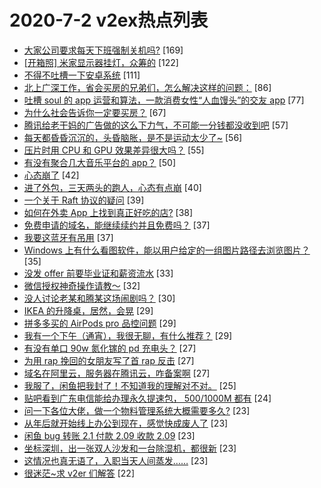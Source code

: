 # 2020-7-2 v2ex热点列表

+ [大家公司要求每天下班强制关机吗?](https://www.v2ex.com/t/686437#reply169) [169]
+ [[开箱照] 米家显示器挂灯，众筹的](https://www.v2ex.com/t/686450#reply122) [122]
+ [不得不吐槽一下安卓系统](https://www.v2ex.com/t/686524#reply111) [111]
+ [北上广深工作，省会买房的兄弟们，怎么解决这样的问题：](https://www.v2ex.com/t/686499#reply86) [86]
+ [吐槽 soul 的 app 运营和算法，一款消费女性“人血馒头”的交友 app](https://www.v2ex.com/t/686531#reply77) [77]
+ [为什么社会告诉你一定要买房？](https://www.v2ex.com/t/686578#reply67) [67]
+ [腾讯给老干妈的广告做的这么下力气，不可能一分钱都没收到吧](https://www.v2ex.com/t/686448#reply57) [57]
+ [每天都昏昏沉沉的，头昏脑胀，是不是运动太少了~](https://www.v2ex.com/t/686614#reply56) [56]
+ [压片时用 CPU 和 GPU 效果差异很大吗？](https://www.v2ex.com/t/686547#reply55) [55]
+ [有没有聚合几大音乐平台的 app？](https://www.v2ex.com/t/686461#reply50) [50]
+ [心态崩了](https://www.v2ex.com/t/686468#reply42) [42]
+ [进了外包，三天两头的跑人，心态有点崩](https://www.v2ex.com/t/686423#reply40) [40]
+ [一个关于 Raft 协议的疑问](https://www.v2ex.com/t/686420#reply39) [39]
+ [如何在外卖 App 上找到真正好吃的店?](https://www.v2ex.com/t/686530#reply38) [38]
+ [免费申请的域名，能继续续约并且免费吗？](https://www.v2ex.com/t/686418#reply37) [37]
+ [我要这蓝牙有吊用](https://www.v2ex.com/t/686512#reply37) [37]
+ [Windows 上有什么看图软件，能以用户给定的一组图片路径去浏览图片？](https://www.v2ex.com/t/686507#reply35) [35]
+ [没发 offer 前要毕业证和薪资流水](https://www.v2ex.com/t/686546#reply33) [33]
+ [微信授权神奇操作请教～](https://www.v2ex.com/t/686624#reply32) [32]
+ [没人讨论老某和腾某这场闹剧吗？](https://www.v2ex.com/t/686568#reply30) [30]
+ [IKEA 的升降桌，居然，会晃](https://www.v2ex.com/t/686595#reply29) [29]
+ [拼多多买的 AirPods pro 品控问题](https://www.v2ex.com/t/686558#reply29) [29]
+ [我有一个下午（通宵），我很无聊，有什么推荐？](https://www.v2ex.com/t/686575#reply29) [29]
+ [有没有单口 90w 氮化镓的 pd 充电头？](https://www.v2ex.com/t/686416#reply27) [27]
+ [为用 rap 挽回的女朋友写了首 rap 反击](https://www.v2ex.com/t/686463#reply27) [27]
+ [域名在阿里云，服务器在腾讯云，咋备案啊](https://www.v2ex.com/t/686559#reply27) [27]
+ [我服了，闲鱼把我封了！不知道我的理解对不对。](https://www.v2ex.com/t/686668#reply25) [25]
+ [贴吧看到广东电信能给办理永久提速包， 500/1000M 都有](https://www.v2ex.com/t/686532#reply24) [24]
+ [问一下各位大佬，做一个物料管理系统大概需要多久?](https://www.v2ex.com/t/686602#reply23) [23]
+ [从年后就开始线上办公到现在，感觉快成废人了](https://www.v2ex.com/t/686607#reply23) [23]
+ [闲鱼 bug 转账 2.1 付款 2.09 收款 2.09](https://www.v2ex.com/t/686419#reply23) [23]
+ [坐标深圳，出一张双人沙发和一台除湿机，都很新](https://www.v2ex.com/t/686421#reply23) [23]
+ [这情况也真无语了，入职当天人间蒸发……](https://www.v2ex.com/t/686535#reply23) [23]
+ [很迷茫~求 v2er 们解答](https://www.v2ex.com/t/686413#reply22) [22]
